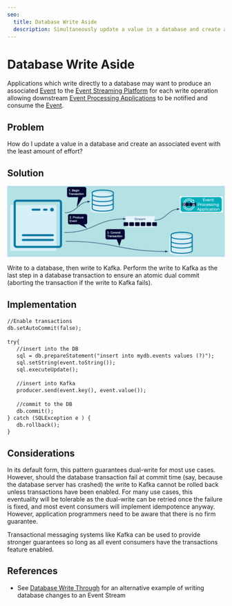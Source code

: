 ```yaml
---
seo:
  title: Database Write Aside
  description: Simultaneously update a value in a database and create an associated event in an event streaming platform.
---
```


# Database Write Aside
Applications which write directly to a database may want to produce an associated [Event](../event/event.md) to the [Event Streaming Platform](../event-stream/event-streaming-platform.md) for each write operation allowing downstream [Event Processing Applications](../event-processing/event-processing-application.md) to be notified and consume the [Event](../event/event.md).

## Problem

How do I update a value in a database and create an associated event with the least amount of effort?


## Solution

![database-write-aside](../img/database-write-aside.png)

Write to a database, then write to Kafka. Perform the write to Kafka as the last step in a database transaction to ensure an atomic dual commit (aborting the transaction if the write to Kafka fails). 


## Implementation
```
//Enable transactions
db.setAutoCommit(false);

try{
   //insert into the DB
   sql = db.prepareStatement("insert into mydb.events values (?)");
   sql.setString(event.toString());
   sql.executeUpdate();

   //insert into Kafka
   producer.send(event.key(), event.value());

   //commit to the DB
   db.commit();
} catch (SQLException e ) {
   db.rollback();
}
```


## Considerations
In its default form, this pattern guarantees dual-write for most use cases. However, should the database transaction fail at commit time (say, because the database server has crashed) the write to Kafka cannot be rolled back unless transactions have been enabled. For many use cases, this eventuality will be tolerable as the dual-write can be retried once the failure is fixed, and most event consumers will implement idempotence anyway. However, application programmers need to be aware that there is no firm guarantee. 

Transactional messaging systems like Kafka can be used to provide stronger guarantees so long as all event consumers have the transactions feature enabled. 


## References
* See [Database Write Through](database-write-through.md) for an alternative example of writing database changes to an Event Stream
